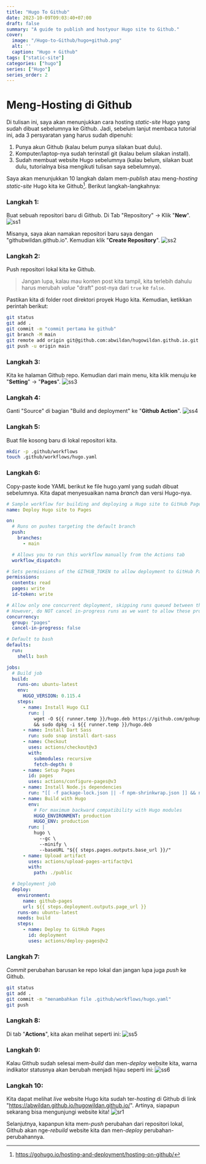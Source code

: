 ```yaml
---
title: "Hugo To Github"
date: 2023-10-09T09:03:40+07:00
draft: false
summary: "A guide to publish and hostyour Hugo site to Github."
cover:
  image: "/Hugo-to-Github/hugo+github.png"
  alt: ''
  caption: "Hugo + Github"
tags: ["static-site"]
categories: ["hugo"]
series: ["Hugo"]
series_order: 2
---
```


# Meng-Hosting di Github
Di tulisan ini, saya akan menunjukkan cara hosting *static-site* Hugo yang sudah dibuat sebelumnya ke Github. Jadi, sebelum lanjut membaca tutorial ini, ada 3 persyaratan yang harus sudah dipenuhi:
1. Punya akun Github (kalau belum punya silakan buat dulu).
2. Komputer/laptop-nya sudah terinstall git (kalau belum silakan install).
3. Sudah membuat website Hugo sebelumnya (kalau belum, silakan buat dulu, tutorialnya bisa mengikuti tulisan saya sebelumnya).

Saya akan menunjukkan 10 langkah dalam mem-*publish* atau meng-*hosting* *static-site* Hugo kita ke Github[^1]. Berikut langkah-langkahnya:

### Langkah 1: 
Buat sebuah repositori baru di Github.
Di Tab "Repository" -> Klik "**New**".
![ss1](/Hugo-to-Github/ss1.png)

Misanya, saya akan namakan repositori baru saya dengan "githubwildan.github.io". Kemudian klik "**Create Repository**".
![ss2](/Hugo-to-Github/ss2.png)

### Langkah 2: 
Push repositori lokal kita ke Github.
> Jangan lupa, kalau mau konten post kita tampil, kita terlebih dahulu harus merubah *value* "draft" post-nya dari ``true`` ke ``false``.

Pastikan kita di folder root direktori proyek Hugo kita. Kemudian, ketikkan perintah berikut:
```bash
git status
git add .
git commit -m "commit pertama ke github"
git branch -M main
git remote add origin git@github.com:abwildan/hugowildan.github.io.git
git push -u origin main
```

### Langkah 3:
Kita ke halaman Github repo. Kemudian dari main menu, kita klik menuju ke "**Setting**" -> "**Pages**". 
![ss3](/Hugo-to-Github/ss3.png)

### Langkah 4:
Ganti "Source" di bagian "Build and deployment" ke "**Github Action**".
![ss4](/Hugo-to-Github/ss4.png)

### Langkah 5: 
Buat file kosong baru di lokal repositori kita.
```bash
mkdir -p .github/workflows
touch .github/workflows/hugo.yaml
```

### Langkah 6:
Copy-paste kode YAML berikut ke file hugo.yaml yang sudah dibuat sebelumnya. Kita dapat menyesuaikan nama *branch* dan versi Hugo-nya.
```yaml
# Sample workflow for building and deploying a Hugo site to GitHub Pages
name: Deploy Hugo site to Pages

on:
  # Runs on pushes targeting the default branch
  push:
    branches:
      - main

  # Allows you to run this workflow manually from the Actions tab
  workflow_dispatch:

# Sets permissions of the GITHUB_TOKEN to allow deployment to GitHub Pages
permissions:
  contents: read
  pages: write
  id-token: write

# Allow only one concurrent deployment, skipping runs queued between the run in-progress and latest queued.
# However, do NOT cancel in-progress runs as we want to allow these production deployments to complete.
concurrency:
  group: "pages"
  cancel-in-progress: false

# Default to bash
defaults:
  run:
    shell: bash

jobs:
  # Build job
  build:
    runs-on: ubuntu-latest
    env:
      HUGO_VERSION: 0.115.4
    steps:
      - name: Install Hugo CLI
        run: |
          wget -O ${{ runner.temp }}/hugo.deb https://github.com/gohugoio/hugo/releases/download/v${HUGO_VERSION}/hugo_extended_${HUGO_VERSION}_linux-amd64.deb \
          && sudo dpkg -i ${{ runner.temp }}/hugo.deb          
      - name: Install Dart Sass
        run: sudo snap install dart-sass
      - name: Checkout
        uses: actions/checkout@v3
        with:
          submodules: recursive
          fetch-depth: 0
      - name: Setup Pages
        id: pages
        uses: actions/configure-pages@v3
      - name: Install Node.js dependencies
        run: "[[ -f package-lock.json || -f npm-shrinkwrap.json ]] && npm ci || true"
      - name: Build with Hugo
        env:
          # For maximum backward compatibility with Hugo modules
          HUGO_ENVIRONMENT: production
          HUGO_ENV: production
        run: |
          hugo \
            --gc \
            --minify \
            --baseURL "${{ steps.pages.outputs.base_url }}/"          
      - name: Upload artifact
        uses: actions/upload-pages-artifact@v1
        with:
          path: ./public

  # Deployment job
  deploy:
    environment:
      name: github-pages
      url: ${{ steps.deployment.outputs.page_url }}
    runs-on: ubuntu-latest
    needs: build
    steps:
      - name: Deploy to GitHub Pages
        id: deployment
        uses: actions/deploy-pages@v2
```

### Langkah 7:
*Commit* perubahan barusan ke repo lokal dan jangan lupa juga *push* ke Github.
```bash
git status
git add .
git commit -m "menambahkan file .github/workflows/hugo.yaml"
git push
```

### Langkah 8: 
Di tab "**Actions**", kita akan melihat seperti ini:
![ss5](/Hugo-to-Github/ss5.png)

### Langkah 9:
Kalau Github sudah selesai mem-*build* dan men-*deploy* website kita, warna indikator statusnya akan berubah menjadi hijau seperti ini:
![ss6](/Hugo-to-Github/ss6.png)

### Langkah 10:
Kita dapat melihat *live* website Hugo kita sudah ter-*hosting* di Github di link "https://abwildan.github.io/hugowildan.github.io/". Artinya, siapapun sekarang bisa mengunjungi website kita!
![sr1](/Hugo-to-Github/sr1.gif)

Selanjutnya, kapanpun kita mem-*push* perubahan dari repositori lokal, Github akan nge-*rebuild* website kita dan men-*deploy* perubahan-perubahannya.


[^1]: https://gohugo.io/hosting-and-deployment/hosting-on-github/
